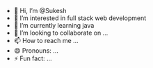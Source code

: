 - 👋 Hi, I’m @Sukesh
- 👀 I’m interested in full stack web development
- 🌱 I’m currently learning java 
- 💞️ I’m looking to collaborate on ...
- 📫 How to reach me ...
- 😄 Pronouns: ...
- ⚡ Fun fact: ...

<!---
Sukesh14-IT/Sukesh14-IT is a ✨ special ✨ repository because its `README.md` (this file) appears on your GitHub profile.
You can click the Preview link to take a look at your changes.
--->
